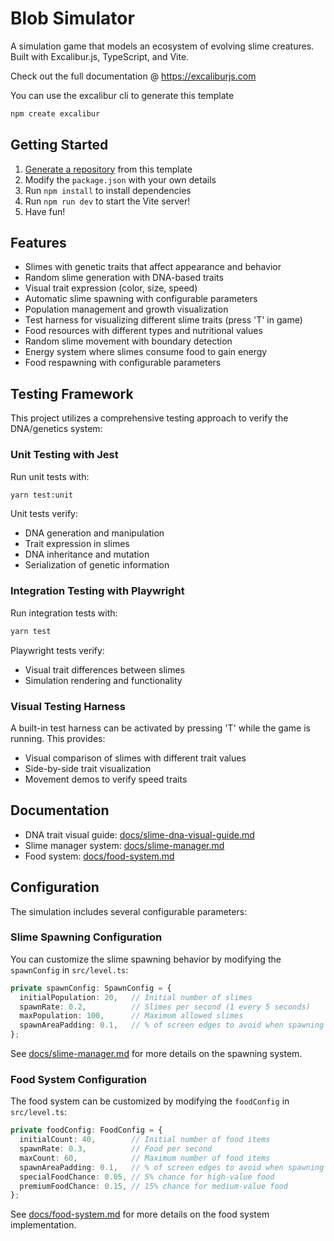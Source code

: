 # Blob Simulator

A simulation game that models an ecosystem of evolving slime creatures. Built with Excalibur.js, TypeScript, and Vite.

Check out the full documentation @ https://excaliburjs.com

You can use the excalibur cli to generate this template

```sh
npm create excalibur
```

## Getting Started

1. [Generate a repository](https://github.com/excaliburjs/template-ts-vite/generate) from this template
2. Modify the `package.json` with your own details
3. Run `npm install` to install dependencies
4. Run `npm run dev` to start the Vite server!
5. Have fun!

## Features

- Slimes with genetic traits that affect appearance and behavior
- Random slime generation with DNA-based traits
- Visual trait expression (color, size, speed)
- Automatic slime spawning with configurable parameters
- Population management and growth visualization
- Test harness for visualizing different slime traits (press 'T' in game)
- Food resources with different types and nutritional values
- Random slime movement with boundary detection
- Energy system where slimes consume food to gain energy
- Food respawning with configurable parameters

## Testing Framework

This project utilizes a comprehensive testing approach to verify the DNA/genetics system:

### Unit Testing with Jest

Run unit tests with:
```sh
yarn test:unit
```

Unit tests verify:
- DNA generation and manipulation
- Trait expression in slimes
- DNA inheritance and mutation
- Serialization of genetic information

### Integration Testing with Playwright

Run integration tests with:
```sh
yarn test
```

Playwright tests verify:
- Visual trait differences between slimes
- Simulation rendering and functionality

### Visual Testing Harness

A built-in test harness can be activated by pressing 'T' while the game is running. This provides:
- Visual comparison of slimes with different trait values
- Side-by-side trait visualization
- Movement demos to verify speed traits

## Documentation

- DNA trait visual guide: [docs/slime-dna-visual-guide.md](docs/slime-dna-visual-guide.md)
- Slime manager system: [docs/slime-manager.md](docs/slime-manager.md)
- Food system: [docs/food-system.md](docs/food-system.md)

## Configuration

The simulation includes several configurable parameters:

### Slime Spawning Configuration

You can customize the slime spawning behavior by modifying the `spawnConfig` in `src/level.ts`:

```typescript
private spawnConfig: SpawnConfig = {
  initialPopulation: 20,   // Initial number of slimes
  spawnRate: 0.2,          // Slimes per second (1 every 5 seconds)
  maxPopulation: 100,      // Maximum allowed slimes
  spawnAreaPadding: 0.1,   // % of screen edges to avoid when spawning
};
```

See [docs/slime-manager.md](docs/slime-manager.md) for more details on the spawning system.

### Food System Configuration

The food system can be customized by modifying the `foodConfig` in `src/level.ts`:

```typescript
private foodConfig: FoodConfig = {
  initialCount: 40,        // Initial number of food items
  spawnRate: 0.3,          // Food per second
  maxCount: 60,            // Maximum number of food items
  spawnAreaPadding: 0.1,   // % of screen edges to avoid when spawning
  specialFoodChance: 0.05, // 5% chance for high-value food
  premiumFoodChance: 0.15, // 15% chance for medium-value food
};
```

See [docs/food-system.md](docs/food-system.md) for more details on the food system implementation.
